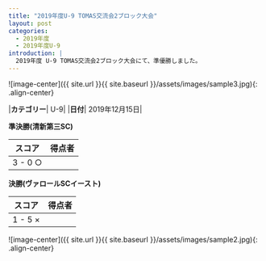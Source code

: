 ```yaml
---
title: "2019年度U-9 TOMAS交流会2ブロック大会"
layout: post
categories:
  - 2019年度
  - 2019年度U-9
introduction: |
  2019年度 U-9 TOMAS交流会2ブロック大会にて、準優勝しました。
---
```


![image-center]({{ site.url }}{{ site.baseurl }}/assets/images/sample3.jpg){: .align-center}

|**カテゴリー**| U-9|
|**日付**| 2019年12月15日|

**準決勝(清新第三SC)**

|スコア|得点者|
|-----|-----|
|3 - 0 ○ ||

**決勝(ヴァロールSCイースト)**

|スコア|得点者|
|-----|-----|
|1 - 5 × ||

![image-center]({{ site.url }}{{ site.baseurl }}/assets/images/sample2.jpg){: .align-center}

